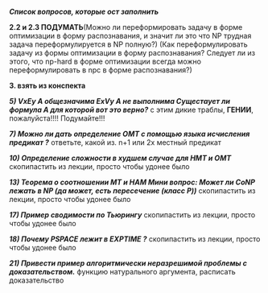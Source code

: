 ***Список вопросов, которые ост заполнить***

**2.2 и 2.3 ПОДУМАТЬ**(Можно ли переформировать задачу в форме оптимизации в форму распознавания, и значит ли это что NP трудная задача переформулируется в NP полную?) (Как переформулировать задачу из формы оптимизации в форму распознавания? Следует ли из этого, что np-hard в форме оптимизации всегда можно переформулировать в npc в форме распознавания?)

**3. взять из конспекта**

***5) VxEy A общезначима
ExVy A не выполнима
Сущестаует ли формула А для которой вот это верно?*** с этим дикие траблы, **ГЕНИИ**, пожалуйста!!!! Подумайте!!!

***7) Можно ли дать определение ОМТ с помощью языка исчисления предикат ?*** ответьте, какой из. n+1 или 2x местный предикат

***10) Определение сложности в худшем случае для НМТ и ОМТ*** скопипастить из лекции, просто чтобы удонее было

***13) Теорема о соотношении МТ и НАМ
Мини вопрос: Может ли CoNP лежать в NP (да может, есть пересечение (класс P))*** скопипастить из лекции, просто чтобы удонее было

***17) Пример сводимости по Тьюрингу*** скопипастить из лекции, просто чтобы удонее было

***18) Почему PSPACE лежит в EXPTIME ?*** скопипастить из лекции, просто чтобы удонее было

***21) Привести пример алгоритмически неразрешимой проблемы с доказательством.***  функцию натурального аргумента, расписать доказательство

